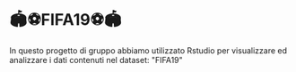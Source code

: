 # 🏟️⚽️FIFA19⚽️🏟️
In questo progetto di gruppo abbiamo utilizzato Rstudio per visualizzare ed analizzare i dati contenuti nel dataset: "FIFA19" 
